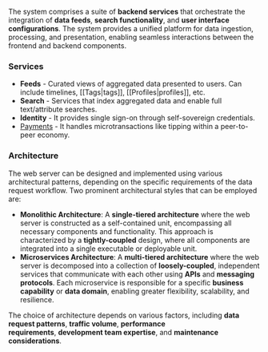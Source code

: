 The system comprises a suite of **backend services** that orchestrate the integration of **data feeds**, **search functionality**, and **user interface configurations**. The system provides a unified platform for data ingestion, processing, and presentation, enabling seamless interactions between the frontend and backend components. 

### Services

- __Feeds__ - Curated views of aggregated data presented to users. Can include timelines, [[Tags|tags]], [[Profiles|profiles]], etc.
- __Search__ - Services that index aggregated data and enable full text/attribute searches.
- __Identity__ - It provides single sign-on through self-sovereign credentials. 
- [Payments](Paykit.md) - It handles microtransactions like tipping within a peer-to-peer economy.

### Architecture

The web server can be designed and implemented using various architectural patterns, depending on the specific requirements of the data request workflow. Two prominent architectural styles that can be employed are:

- **Monolithic Architecture**: A **single-tiered architecture** where the web server is constructed as a self-contained unit, encompassing all necessary components and functionality. This approach is characterized by a **tightly-coupled** design, where all components are integrated into a single executable or deployable unit.
- **Microservices Architecture**: A **multi-tiered architecture** where the web server is decomposed into a collection of **loosely-coupled**, independent services that communicate with each other using **APIs** and **messaging protocols**. Each microservice is responsible for a specific **business capability** or **data domain**, enabling greater flexibility, scalability, and resilience.

The choice of architecture depends on various factors, including **data request patterns**, **traffic volume**, **performance requirements**, **development team expertise**, and **maintenance considerations**.